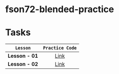 # fson72-blended-practice

# Tasks

|    `Lesson`     |                               `Practice Code`                               |
| :-------------: | :-------------------------------------------------------------------------: |
| **Lesson - 01** | [Link](https://github.com/pavlo-sheremet-dev/fson72-blended/tree/lesson-01) |
| **Lesson - 02** | [Link](https://github.com/pavlo-sheremet-dev/fson72-blended/tree/lesson-02) |
